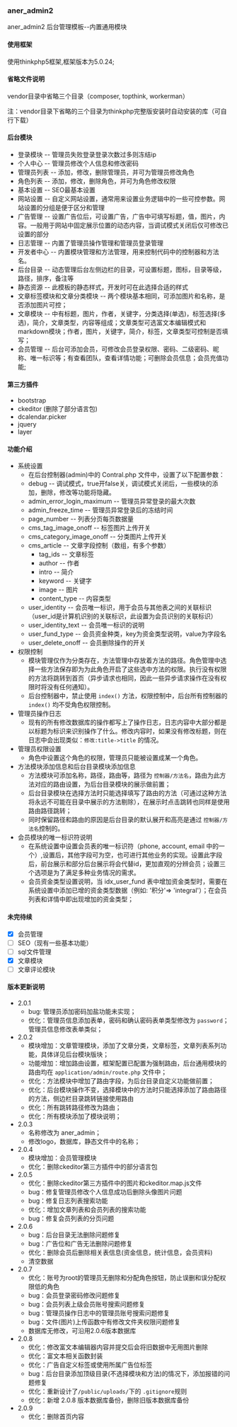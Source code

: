 ### aner_admin2
aner_admin2 后台管理模板--内置通用模块

#### 使用框架
使用thinkphp5框架,框架版本为5.0.24;

#### 省略文件说明
vendor目录中省略三个目录（composer, topthink, workerman）

注：vendor目录下省略的三个目录为thinkphp完整版安装时自动安装的库（可自行下载）

#### 后台模块
- 登录模块 -- 管理员失败登录登录次数过多则冻结ip
- 个人中心 -- 管理员修改个人信息和修改密码
- 管理员列表 -- 添加，修改，删除管理员，并可为管理员修改角色
- 角色列表 -- 添加，修改，删除角色，并可为角色修改权限
- 基本设置 -- SEO最基本设置
- 网站设置 -- 自定义网站设置，通常用来设置业务逻辑中的一些可控参数。网站设置的分组是便于区分和管理
- 广告管理 -- 设置广告位后，可设置广告，广告中可填写标题，值，图片，内容。一般用于网站中固定展示位置的动态内容，当调试模式关闭后仅可修改已设置的部分
- 日志管理 -- 内置了管理员操作管理和管理员登录管理
- 开发者中心 -- 内置模块管理和方法管理，用来控制代码中的控制器和方法名。
- 后台目录 -- 动态管理后台左侧边栏的目录，可设置标题，图标，目录等级，路径，排序，备注等
- 静态资源 -- 此模板的静态样式，开发时可在此选择合适的样式
- 文章标签模块和文章分类模块 -- 两个模块基本相同，可添加图片和名称，是否添加图片可控；
- 文章模块 -- 中有标题，图片，作者，关键字，分类选择(单选)，标签选择(多选)，简介，文章类型，内容等组成；文章类型可选富文本编辑模式和markdown模块；作者，图片，关键字，简介，标签，文章类型可控制是否填写；
- 会员管理 -- 后台可添加会员，可修改会员登录权限、密码、二级密码、昵称、唯一标识等；有查看团队，查看详情功能；可删除会员信息；会员充值功能;

#### 第三方插件
- bootstrap
- ckeditor (删除了部分语言包)
- dcalendar.picker
- jquery
- layer

#### 功能介绍
- 系统设置
  - 在后台控制器(admin)中的 Contral.php 文件中，设置了以下配置参数：
  - debug -- 调试模式，true开false关，调试模式关闭后，一些模块的添加，删除，修改等功能将隐藏。
  - admin_error_login_maximum -- 管理员异常登录的最大次数
  - admin_freeze_time -- 管理员异常登录后的冻结时间
  - page_number -- 列表分页每页数据量
  - cms_tag_image_onoff -- 标签图片上传开关
  - cms_category_image_onoff -- 分类图片上传开关
  - cms_article -- 文章字段控制（数组，有多个参数）
      - tag_ids -- 文章标签
      - author -- 作者
      - intro -- 简介
      - keyword -- 关键字
      - image -- 图片
      - content_type -- 内容类型
  - user_identity -- 会员唯一标识，用于会员与其他表之间的关联标识（user_id是计算机识别的关联标识，此设置为会员识别的关联标识）
  - user_identity_text -- 会员唯一标识的说明
  - user_fund_type -- 会员资金种类，key为资金类型说明，value为字段名
  - user_delete_onoff -- 会员删除操作的开关
- 权限控制
  - 模块管理仅作为分类存在，方法管理中存放着方法的路径。角色管理中选择一些方法保存即为为此角色开启了这些选中方法的权限。执行没有权限的方法将跳转到首页（异步请求也相同，因此一些异步请求操作在没有权限时将没有任何通知）。
  - 后台控制器中，禁止使用 `index()` 方法，权限控制中，后台所有控制器的 `index()` 均不受角色权限控制。
- 管理员操作日志
  - 现有的所有修改数据库的操作都写上了操作日志，日志内容中大部分都是以标题为标识来识别操作了什么。修改内容时，如果没有修改标题，则在日志中会出现类似：`修改:title->title` 的情况。
- 管理员权限设置
  - 角色中设置这个角色的权限，管理员只能被设置成某一个角色。
- 方法模块添加信息和后台目录模块添加信息
  - 方法模块可添加名称，路径，路由等，路径为 `控制器/方法名`，路由为此方法对应的路由设置，为后台目录模块的展示做前置；
  - 后台目录模块在选择方法时只能选择填写了路由的方法（可通过这种方法将永远不可能在目录中展示的方法剔除），在展示时点击跳转也同样是使用路由路径跳转；
  - 同时保留路径和路由的原因是后台目录的默认展开和高亮是通过 `控制器/方法名`控制的。
- 会员模块的唯一标识符说明
  - 在系统设置中设置会员表的唯一标识符（phone, account, email 中的一个）,设置后，其他字段可为空，也可进行其他业务的实现。设置此字段后，前台展示和部分后台展示将会代替id，更加直观的分辨会员；设置三个选项是为了满足多种业务情况的需求。
  - 会员资金类型设置说明，当 idx_user_fund 表中增加资金类型时，需要在系统设置中添加已增的资金类型数据（例如: '积分'=> 'integral'）；在会员列表和详情中即出现增加的资金类型；

#### 未完待续
- [x] 会员管理
- [ ] SEO（现有一些基本功能）
- [ ] sql文件管理
- [x] 文章模块
- [ ] 文章评论模块

#### 版本更新说明
- 2.0.1
    - bug: 管理员添加密码加盐功能未实现；
    - 优化：管理员信息添加表单，密码和确认密码表单类型修改为 `password`；管理员信息修改表单类似；
- 2.0.2
    - 模块增加：文章管理模块，添加了文章分类，文章标签，文章列表系列功能，具体详见后台模块版块；
    - 功能增加：增加路由设置，框架配置已配置为强制路由，后台通用模块的路由均在 `application/admin/route.php` 文件中；
    - 优化：方法模块中增加了路由字段，为后台目录自定义功能做前置；
    - 优化：后台模块操作不变，选择模块中的方法时只能选择添加了路由路径的方法，侧边栏目录跳转链接使用路由
    - 优化：所有跳转路径修改为路由；
    - 优化：所有模块添加了模块说明；
- 2.0.3
    - 名称修改为 aner_admin；
    - 修改logo，数据库，静态文件中的名称；
- 2.0.4
    - 模块增加：会员管理模块
    - 优化：删除ckeditor第三方插件中的部分语言包
- 2.0.5
    - 优化：删除ckeditor第三方插件中的图片和ckeditor.map.js文件
    - bug：修复管理员修改个人信息成功后删除头像图片问题
    - bug：修复日志列表搜索功能
    - 优化：增加文章列表和会员列表的搜索功能
    - bug：修复会员列表的分页问题
- 2.0.6
    - bug：后台目录无法删除问题修复
    - bug：广告位和广告无法删除问题修复
    - 优化：删除会员后删除相关表信息(资金信息，统计信息，会员资料)
    - 清空数据
- 2.0.7
    - 优化：账号为root的管理员无删除和分配角色按钮，防止误删和误分配权限低的角色
    - bug：会员登录密码修改问题修复
    - bug：会员列表上级会员账号搜索问题修复
    - bug：管理员操作日志中的管理员账号搜索问题修复
    - bug：文件(图片)上传函数中有修改文件夹权限问题修复
    - 数据库无修改，可沿用2.0.6版本数据库
- 2.0.8
    - 优化：修改富文本编辑器内容并提交后会将旧数据中无用图片删除
    - 优化：富文本相关函数封装
    - 优化：广告自定义标签或使用所属广告位标签
    - bug：后台目录添加顶级目录(不选择模块和方法)的情况下，添加报错的问题修复
    - 优化：重新设计了`/public/uploads/`下的 `.gitignore`规则
    - 优化：新增 2.0.8 版本数据库备份，删除旧版本数据库备份
- 2.0.9
    - 优化：删除首页内容
